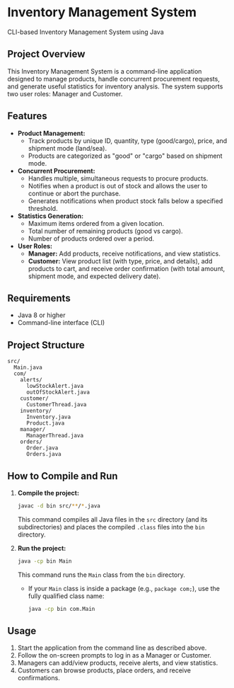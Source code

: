 # Inventory Management System

CLI-based Inventory Management System using Java

## Project Overview

This Inventory Management System is a command-line application designed to manage products, handle concurrent procurement requests, and generate useful statistics for inventory analysis. The system supports two user roles: Manager and Customer.

## Features

- **Product Management:**
  - Track products by unique ID, quantity, type (good/cargo), price, and shipment mode (land/sea).
  - Products are categorized as "good" or "cargo" based on shipment mode.
- **Concurrent Procurement:**
  - Handles multiple, simultaneous requests to procure products.
  - Notifies when a product is out of stock and allows the user to continue or abort the purchase.
  - Generates notifications when product stock falls below a specified threshold.
- **Statistics Generation:**
  - Maximum items ordered from a given location.
  - Total number of remaining products (good vs cargo).
  - Number of products ordered over a period.
- **User Roles:**
  - **Manager:** Add products, receive notifications, and view statistics.
  - **Customer:** View product list (with type, price, and details), add products to cart, and receive order confirmation (with total amount, shipment mode, and expected delivery date).

## Requirements

- Java 8 or higher
- Command-line interface (CLI)

## Project Structure

```
src/
  Main.java
  com/
    alerts/
      lowStockAlert.java
      outOfStockAlert.java
    customer/
      CustomerThread.java
    inventory/
      Inventory.java
      Product.java
    manager/
      ManagerThread.java
    orders/
      Order.java
      Orders.java
```

## How to Compile and Run

1. **Compile the project:**

   ```sh
   javac -d bin src/**/*.java
   ```

   This command compiles all Java files in the `src` directory (and its subdirectories) and places the compiled `.class` files into the `bin` directory.

2. **Run the project:**

   ```sh
   java -cp bin Main
   ```

   This command runs the `Main` class from the `bin` directory.

   - If your `Main` class is inside a package (e.g., `package com;`), use the fully qualified class name:

     ```sh
     java -cp bin com.Main
     ```

## Usage

1. Start the application from the command line as described above.
2. Follow the on-screen prompts to log in as a Manager or Customer.
3. Managers can add/view products, receive alerts, and view statistics.
4. Customers can browse products, place orders, and receive confirmations.

